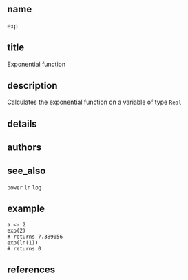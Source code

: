 ## name
exp
## title
Exponential function
## description
Calculates the exponential function on a variable of type `Real`
## details
## authors
## see_also
`power`
`ln`
`log`
## example
    a <- 2
    exp(2)
    # returns 7.389056
    exp(ln(1))
    # returns 0
## references
